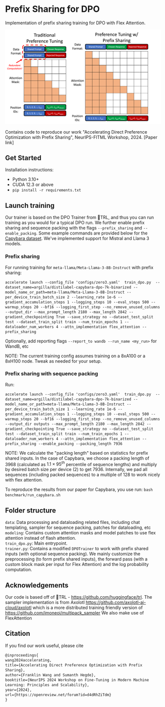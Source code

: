 # Prefix Sharing for DPO 

Implementation of prefix sharing training for DPO with Flex Attention. 

![image](./assets/prefix_sharing.png)

Contains code to reproduce our work "Accelerating Direct Preference Optimization with Prefix Sharing", NeurIPS-FITML Workshop, 2024. [Paper link]

## Get Started
Installation instructions: 
- Python 3.10+
- CUDA 12.3 or above
- `pip install -r requirements.txt`

## Launch training
Our trainer is based on the DPO Trainer from 🤗TRL, and thus you can run training as you would for a typical DPO run. We further enable prefix sharing and sequence packing with the flags `--prefix_sharing` and `--enable_packing`. Some example commands are provided below for the [Capybara dataset](https://huggingface.co/datasets/argilla/distilabel-capybara-dpo-7k-binarized). We've implemented support for Mistral and Llama 3 models.


### Prefix sharing

For running training for `meta-llama/Meta-Llama-3-8B-Instruct` with prefix sharing: 
```
accelerate launch --config_file 'configs/zero3.yaml'  train_dpo.py  --dataset_name=argilla/distilabel-capybara-dpo-7k-binarized --model_name_or_path=meta-llama/Meta-Llama-3-8B-Instruct --per_device_train_batch_size 2 --learning_rate 1e-6 --gradient_accumulation_steps 1 --logging_steps 10 --eval_steps 500 --warmup_steps 20 --bf16 --logging_first_step --no_remove_unused_columns --output_dir --max_prompt_length 2180 --max_length 2842 --gradient_checkpointing True --save_strategy no --dataset_test_split test --dataset_train_split train --num_train_epochs 1 --dataloader_num_workers 4 --attn_implementation flex_attention --prefix_sharing 
```
Optionally, add reporting flags `--report_to wandb --run_name <my_run>` for WandB, etc

NOTE: The current training config assumes training on a 8xA100 or a 8xH100 node. Tweak as needed for your setup. 

### Prefix sharing with sequence packing

Run:
```
accelerate launch --config_file 'configs/zero3.yaml'  train_dpo.py  --dataset_name=argilla/distilabel-capybara-dpo-7k-binarized --model_name_or_path=meta-llama/Meta-Llama-3-8B-Instruct --per_device_train_batch_size 1 --learning_rate 1e-6 --gradient_accumulation_steps 1 --logging_steps 10 --eval_steps 500 --warmup_steps 20 --bf16 --logging_first_step --no_remove_unused_columns --output_dir outputs --max_prompt_length 2180 --max_length 2842 --gradient_checkpointing True --save_strategy no --dataset_test_split test --dataset_train_split train --num_train_epochs 1 --dataloader_num_workers 4 --attn_implementation flex_attention --prefix_sharing --enable_packing --packing_length 7936
```

NOTE: We calculate the "packing length" based on statistics for prefix shared inputs. In the case of Capybara, we choose a packing length of 3968 (calculated as $1.1 \times 95^{th}$ percentile of sequence lengths) and multiply by desired batch size per device (2) to get 7936. Internally, we pad all sequences (including packed sequences) to a multiple of 128 to work nicely with flex attention. 

To reproduce the results from our paper for Capybara, you use run: `bash benchmark/run_capybara.sh`

## Folder structure
`data`: Data processing and dataloading related files, including chat templating, sampler for sequence packing, patches for dataloading, etc  
`modeling`: Contains custom attention masks and model patches to use flex attention instead of flash attention.   
`train_dpo.py`: Main entrypoint.   
`trainer.py`: Contains a modified `DPOTrainer` to work with prefix shared inputs (with optional sequence packing). We mainly customize the preprocessing (to form prefix shared inputs), the forward pass (with a custom block mask per input for Flex Attention) and the log probability computation.  

## Acknowledgements

Our code is based off of 🤗TRL - https://github.com/huggingface/trl. The sampler implementation is from Axolotl https://github.com/axolotl-ai-cloud/axolotl which is a more distributed training friendly version of https://github.com/imoneoi/multipack_sampler
We also make use of FlexAttention 

## Citation

If you find our work useful, please cite 

```
@inproceedings{
wang2024accelerating,
title={Accelerating Direct Preference Optimization with Prefix Sharing},
author={Franklin Wang and Sumanth Hegde},
booktitle={NeurIPS 2024 Workshop on Fine-Tuning in Modern Machine Learning: Principles and Scalability},
year={2024},
url={https://openreview.net/forum?id=d4dRhZiTdm}
}
```

